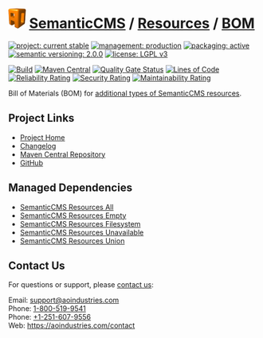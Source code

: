# [<img src="ao-logo.png" alt="AO Logo" width="35" height="40">](https://github.com/ao-apps) [SemanticCMS](https://github.com/ao-apps/semanticcms) / [Resources](https://github.com/ao-apps/semanticcms-resources) / [BOM](https://github.com/ao-apps/semanticcms-resources-bom)

[![project: current stable](https://semanticcms.com/ao-badges/project-current-stable.svg)](https://aoindustries.com/life-cycle#project-current-stable)
[![management: production](https://semanticcms.com/ao-badges/management-production.svg)](https://aoindustries.com/life-cycle#management-production)
[![packaging: active](https://semanticcms.com/ao-badges/packaging-active.svg)](https://aoindustries.com/life-cycle#packaging-active)  
[![semantic versioning: 2.0.0](https://semanticcms.com/ao-badges/semver-2.0.0.svg)](http://semver.org/spec/v2.0.0.html)
[![license: LGPL v3](https://semanticcms.com/ao-badges/license-lgpl-3.0.svg)](https://www.gnu.org/licenses/lgpl-3.0)

[![Build](https://github.com/ao-apps/semanticcms-resources-bom/workflows/Build/badge.svg?branch=master)](https://github.com/ao-apps/semanticcms-resources-bom/actions?query=workflow%3ABuild)
[![Maven Central](https://maven-badges.herokuapp.com/maven-central/com.semanticcms/semanticcms-resources-bom/badge.svg)](https://maven-badges.herokuapp.com/maven-central/com.semanticcms/semanticcms-resources-bom)
[![Quality Gate Status](https://sonarcloud.io/api/project_badges/measure?branch=master&project=com.semanticcms%3Asemanticcms-resources-bom&metric=alert_status)](https://sonarcloud.io/dashboard?branch=master&id=com.semanticcms%3Asemanticcms-resources-bom)
[![Lines of Code](https://sonarcloud.io/api/project_badges/measure?branch=master&project=com.semanticcms%3Asemanticcms-resources-bom&metric=ncloc)](https://sonarcloud.io/component_measures?branch=master&id=com.semanticcms%3Asemanticcms-resources-bom&metric=ncloc)  
[![Reliability Rating](https://sonarcloud.io/api/project_badges/measure?branch=master&project=com.semanticcms%3Asemanticcms-resources-bom&metric=reliability_rating)](https://sonarcloud.io/component_measures?branch=master&id=com.semanticcms%3Asemanticcms-resources-bom&metric=Reliability)
[![Security Rating](https://sonarcloud.io/api/project_badges/measure?branch=master&project=com.semanticcms%3Asemanticcms-resources-bom&metric=security_rating)](https://sonarcloud.io/component_measures?branch=master&id=com.semanticcms%3Asemanticcms-resources-bom&metric=Security)
[![Maintainability Rating](https://sonarcloud.io/api/project_badges/measure?branch=master&project=com.semanticcms%3Asemanticcms-resources-bom&metric=sqale_rating)](https://sonarcloud.io/component_measures?branch=master&id=com.semanticcms%3Asemanticcms-resources-bom&metric=Maintainability)

Bill of Materials (BOM) for [additional types of SemanticCMS resources](https://github.com/ao-apps/semanticcms-resources).

## Project Links
* [Project Home](https://semanticcms.com/resources/bom/)
* [Changelog](https://semanticcms.com/resources/bom/changelog)
* [Maven Central Repository](https://search.maven.org/artifact/com.semanticcms/semanticcms-resources-bom)
* [GitHub](https://github.com/ao-apps/semanticcms-resources-bom)

## Managed Dependencies
* [SemanticCMS Resources All](https://github.com/ao-apps/semanticcms-resources-all)
* [SemanticCMS Resources Empty](https://github.com/ao-apps/semanticcms-resources-empty)
* [SemanticCMS Resources Filesystem](https://github.com/ao-apps/semanticcms-resources-filesystem)
* [SemanticCMS Resources Unavailable](https://github.com/ao-apps/semanticcms-resources-unavailable)
* [SemanticCMS Resources Union](https://github.com/ao-apps/semanticcms-resources-union)

## Contact Us
For questions or support, please [contact us](https://aoindustries.com/contact):

Email: [support@aoindustries.com](mailto:support@aoindustries.com)  
Phone: [1-800-519-9541](tel:1-800-519-9541)  
Phone: [+1-251-607-9556](tel:+1-251-607-9556)  
Web: https://aoindustries.com/contact
